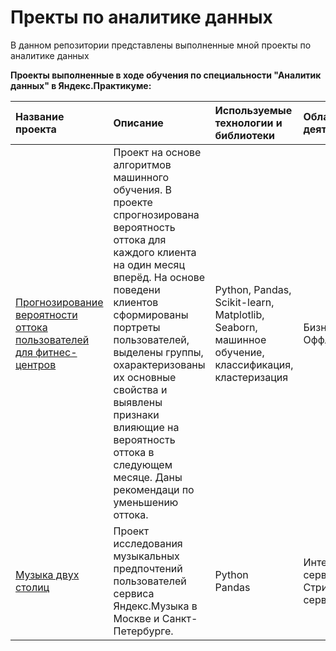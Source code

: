 # Пректы по аналитике данных
В данном репозитории представлены выполненные мной проекты по аналитике данных

<b>Проекты выполненные в ходе обучения по специальности "Аналитик данных" в Яндекс.Практикуме:</b>

|Название проекта| Описание| Используемые технологии и библиотеки | Область деятельности |
|:---------------|:--------------------------------------------------|:------------|:----------|
|[Прогнозирование вероятности оттока пользователей для фитнес-центров](https://github.com/DenisChesnokov/DataAnalyticsProjects/blob/main/fitness_club_customer_churn_prediction/fitness_club_customer_churn_prediction.ipynb)|Проект на основе алгоритмов машинного обучения. В проекте спрогнозирована вероятность оттока для каждого клиента на один месяц вперёд. На основе поведени клиентов сформированы портреты пользователей, выделены группы, охарактеризованы их основные свойства и выявлены признаки влияющие на вероятность оттока в следующем месяце. Даны рекомендаци по уменьшению оттока.| Python, Pandas, Scikit-learn, Matplotlib, Seaborn, машинное обучение, классификация, кластеризация| Бизнес<br>Оффлайн | 
|[Музыка двух столиц](https://github.com/DenisChesnokov/DataAnalyticsProjects/blob/main/music_of_two_capitals/music_of_two_capitals.ipynb)|Проект исследования музыкальных предпочтений пользователей сервиса Яндекс.Музыка в Москве и Санкт-Петербурге.|Python<br>Pandas|Интернет-сервисы<br>Стриминговый сервис|

